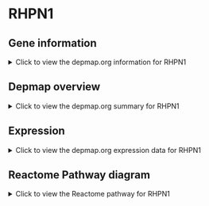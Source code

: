 <h1>RHPN1</h1>

<h2>Gene information</h2>
<details>
  <summary>Click to view the depmap.org information for RHPN1</summary>
  <p><a href="https://depmap.org/portal/gene/RHPN1?tab=about" target="_BLANK">Open page in a new tab...</a></p>
  <iframe src="https://depmap.org/portal/gene/RHPN1?tab=about" style="border:none;width:100%;height:800px"></iframe>
</details>

<h2>Depmap overview</h2>
<details>
  <summary>Click to view the depmap.org summary for RHPN1</summary>
  <p><a href="https://depmap.org/portal/gene/RHPN1?tab=overview" target="_BLANK">Open page in a new tab...</a></p>
  <iframe src="https://depmap.org/portal/gene/RHPN1?tab=overview" style="border:none;width:100%;height:800px"></iframe>
</details>

<h2>Expression</h2>
<details>
  <summary>Click to view the depmap.org expression data for RHPN1</summary>
  <p><a href="https://depmap.org/portal/gene/RHPN1?tab=characterization" target="_BLANK">Open page in a new tab...</a></p>
  <iframe src="https://depmap.org/portal/gene/RHPN1?tab=characterization" style="border:none;width:100%;height:800px"></iframe>
</details>



<h2>Reactome Pathway diagram</h2>
<details>
  <summary>Click to view the Reactome pathway for RHPN1</summary>
  <p><a href="https://reactome.org/PathwayBrowser/#/R-HSA-5666185" target="_BLANK">Open page in a new tab...</a></p>
  <p>RHO GTPases Activate Rhotekin and Rhophilins</p>
<iframe src="https://reactome.org/PathwayBrowser/#/R-HSA-5666185" style="border:none;width:100%;height:800px"></iframe>
</details>



